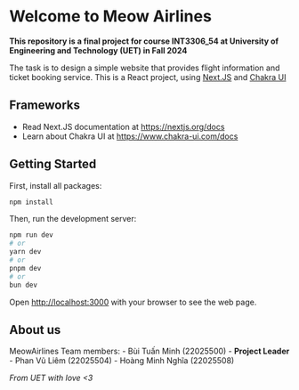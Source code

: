 # Welcome to Meow Airlines

**This repository is a final project for course INT3306_54 at University of Engineering and Technology (UET) in Fall 2024**

The task is to design a simple website that provides flight information and ticket booking service.
This is a React project, using [Next.JS](https://nextjs.org) and [Chakra UI](https://www.chakra-ui.com)

## Frameworks

- Read Next.JS documentation at https://nextjs.org/docs
- Learn about Chakra UI at https://www.chakra-ui.com/docs

## Getting Started

First, install all packages:

```bash
npm install
```

Then, run the development server:

```bash
npm run dev
# or
yarn dev
# or
pnpm dev
# or
bun dev
```

Open [http://localhost:3000](http://localhost:3000) with your browser to see the web page.

## About us
MeowAirlines Team members:
    - Bùi Tuấn Minh (22025500) - **Project Leader**
    - Phan Vũ Liêm (22025504)
    - Hoàng Minh Nghĩa (22025508)

*From UET with love <3*